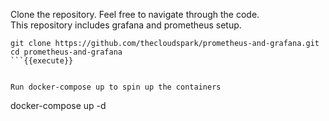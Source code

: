 Clone the repository. Feel free to navigate through the code.  
This repository includes grafana and prometheus setup.
```
git clone https://github.com/thecloudspark/prometheus-and-grafana.git
cd prometheus-and-grafana
```{{execute}}


Run docker-compose up to spin up the containers
```
docker-compose up -d
```{{execute}}
